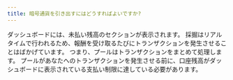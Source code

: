```yaml
---
title: 暗号通貨を引き出すにはどうすればよいですか?
---
```


ダッシュボードには、未払い残高のセクションが表示されます。 採掘はリアルタイムで行われるため、報酬を受け取るたびにトランザクションを発生させることはばかげています。 つまり、プールはトランザクションをまとめて処理します。 プールがあなたへのトランザクションを発生させる前に、口座残高がダッシュボードに表示されている支払い制限に達している必要があります。